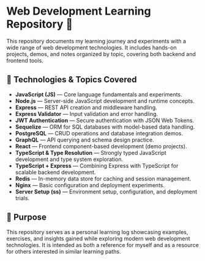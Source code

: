 # Web Development Learning Repository 📘

This repository documents my learning journey and experiments with a wide range of web development technologies. It includes hands-on projects, demos, and notes organized by topic, covering both backend and frontend tools.

## 🧩 Technologies & Topics Covered

- **JavaScript (JS)** — Core language fundamentals and experiments.  
- **Node.js** — Server-side JavaScript development and runtime concepts.  
- **Express** — REST API creation and middleware handling.  
- **Express Validator** — Input validation and error handling.  
- **JWT Authentication** — Secure authentication with JSON Web Tokens.  
- **Sequelize** — ORM for SQL databases with model-based data handling.  
- **PostgreSQL** — CRUD operations and database integration demos.  
- **GraphQL** — API querying and schema design practice.  
- **React** — Frontend component-based development (demo projects).  
- **TypeScript & Type Resolution** — Strongly typed JavaScript development and type system exploration.  
- **TypeScript + Express** — Combining Express with TypeScript for scalable backend development.  
- **Redis** — In-memory data store for caching and session management.  
- **Nginx** — Basic configuration and deployment experiments.  
- **Server Setup (ss)** — Environment setup, configuration, and deployment trials.  

## 🧠 Purpose

This repository serves as a personal learning log showcasing examples, exercises, and insights gained while exploring modern web development technologies. It is intended as both a reference for myself and as a resource for others interested in similar learning paths.

